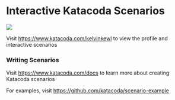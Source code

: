 # Interactive Katacoda Scenarios

[![](http://shields.katacoda.com/katacoda/kelvinkewl/count.svg)](https://www.katacoda.com/kelvinkewl "Get your profile on Katacoda.com")

Visit https://www.katacoda.com/kelvinkewl to view the profile and interactive scenarios

### Writing Scenarios
Visit https://www.katacoda.com/docs to learn more about creating Katacoda scenarios

For examples, visit https://github.com/katacoda/scenario-example
